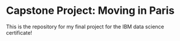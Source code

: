 # Capstone Project: Moving in Paris

This is the repository for my final project for the IBM data science certificate!
